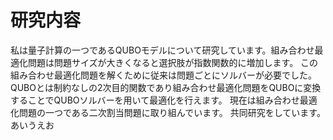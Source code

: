 # 研究内容

私は量子計算の一つであるQUBOモデルについて研究しています。組み合わせ最適化問題は問題サイズが大きくなると選択肢が指数関数的に増加します。
この組み合わせ最適化問題を解くために従来は問題ごとにソルバーが必要でした。
QUBOとは制約なしの2次目的関数であり組み合わせ最適化問題をQUBOに変換することでQUBOソルバーを用いて最適化を行えます。
現在は組み合わせ最適化問題の一つである二次割当問題に取り組んでいます。
共同研究をしています。
あいうえお